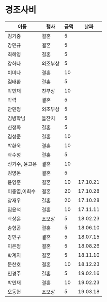 경조사비
===

| 이름 | 행사 | 금액 | 날짜 |
|-----|-----|-----|-----|
|김기중|결혼|5||
|강민규|결혼|5||
|최혜영|결혼|5||
|강하나|외조부상|5||
|이미나|결혼|10||
|김태환|결혼|5||
|박민재|친부상|10||
|박력|결혼|5||
|안민정|외조부상|5||
|김병학님|돌잔치|5||
|신정화|결혼|5||
|김성준|결혼|10||
|박환욱|결혼|10||
|곽수정|결혼|5||
|신기수, 윤고은| 결혼|10||
|김영돈|결혼|5||
|윤영훈|결혼|10|17.10.21|
|이충엽,이희수|결혼|20|17.10.28|
|장재우|결혼|20|17.10.28|
|임윤석|결혼|10|17.11.11|
|곽상은|조모상|5|18.02.23|
|송형곤|결혼|5|18.06.10|
|강민구|결혼|5|18.07.15|
|이은정|결혼|5|18.08.26|
|박계지|결혼|5|18.11.10|
|문찬호|결혼|10|18.12.23|
|민경주|결혼|5|19.02.16|
|박민재|결혼|10|19.02.23|
|오동현|조모상|5|19.03.18|
